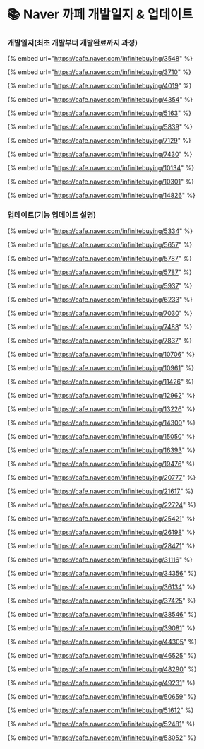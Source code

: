 # 📚 Naver 까페 개발일지 & 업데이트

### 개발일지(최초 개발부터 개발완료까지 과정)

{% embed url="https://cafe.naver.com/infinitebuying/3548" %}

{% embed url="https://cafe.naver.com/infinitebuying/3710" %}

{% embed url="https://cafe.naver.com/infinitebuying/4019" %}

{% embed url="https://cafe.naver.com/infinitebuying/4354" %}

{% embed url="https://cafe.naver.com/infinitebuying/5163" %}

{% embed url="https://cafe.naver.com/infinitebuying/5839" %}

{% embed url="https://cafe.naver.com/infinitebuying/7129" %}

{% embed url="https://cafe.naver.com/infinitebuying/7430" %}

{% embed url="https://cafe.naver.com/infinitebuying/10134" %}

{% embed url="https://cafe.naver.com/infinitebuying/10301" %}

{% embed url="https://cafe.naver.com/infinitebuying/14826" %}

### 업데이트(기능 업데이트 설명)

{% embed url="https://cafe.naver.com/infinitebuying/5334" %}

{% embed url="https://cafe.naver.com/infinitebuying/5657" %}

{% embed url="https://cafe.naver.com/infinitebuying/5787" %}

{% embed url="https://cafe.naver.com/infinitebuying/5787" %}

{% embed url="https://cafe.naver.com/infinitebuying/5937" %}

{% embed url="https://cafe.naver.com/infinitebuying/6233" %}

{% embed url="https://cafe.naver.com/infinitebuying/7030" %}

{% embed url="https://cafe.naver.com/infinitebuying/7488" %}

{% embed url="https://cafe.naver.com/infinitebuying/7837" %}

{% embed url="https://cafe.naver.com/infinitebuying/10706" %}

{% embed url="https://cafe.naver.com/infinitebuying/10961" %}

{% embed url="https://cafe.naver.com/infinitebuying/11426" %}

{% embed url="https://cafe.naver.com/infinitebuying/12962" %}

{% embed url="https://cafe.naver.com/infinitebuying/13226" %}

{% embed url="https://cafe.naver.com/infinitebuying/14300" %}

{% embed url="https://cafe.naver.com/infinitebuying/15050" %}

{% embed url="https://cafe.naver.com/infinitebuying/16393" %}

{% embed url="https://cafe.naver.com/infinitebuying/19476" %}

{% embed url="https://cafe.naver.com/infinitebuying/20777" %}

{% embed url="https://cafe.naver.com/infinitebuying/21617" %}

{% embed url="https://cafe.naver.com/infinitebuying/22724" %}

{% embed url="https://cafe.naver.com/infinitebuying/25421" %}

{% embed url="https://cafe.naver.com/infinitebuying/26198" %}

{% embed url="https://cafe.naver.com/infinitebuying/28471" %}

{% embed url="https://cafe.naver.com/infinitebuying/31116" %}

{% embed url="https://cafe.naver.com/infinitebuying/34356" %}

{% embed url="https://cafe.naver.com/infinitebuying/36134" %}

{% embed url="https://cafe.naver.com/infinitebuying/37425" %}

{% embed url="https://cafe.naver.com/infinitebuying/38546" %}

{% embed url="https://cafe.naver.com/infinitebuying/39081" %}

{% embed url="https://cafe.naver.com/infinitebuying/44305" %}

{% embed url="https://cafe.naver.com/infinitebuying/46525" %}

{% embed url="https://cafe.naver.com/infinitebuying/48290" %}

{% embed url="https://cafe.naver.com/infinitebuying/49231" %}

{% embed url="https://cafe.naver.com/infinitebuying/50659" %}

{% embed url="https://cafe.naver.com/infinitebuying/51612" %}

{% embed url="https://cafe.naver.com/infinitebuying/52481" %}

{% embed url="https://cafe.naver.com/infinitebuying/53052" %}
